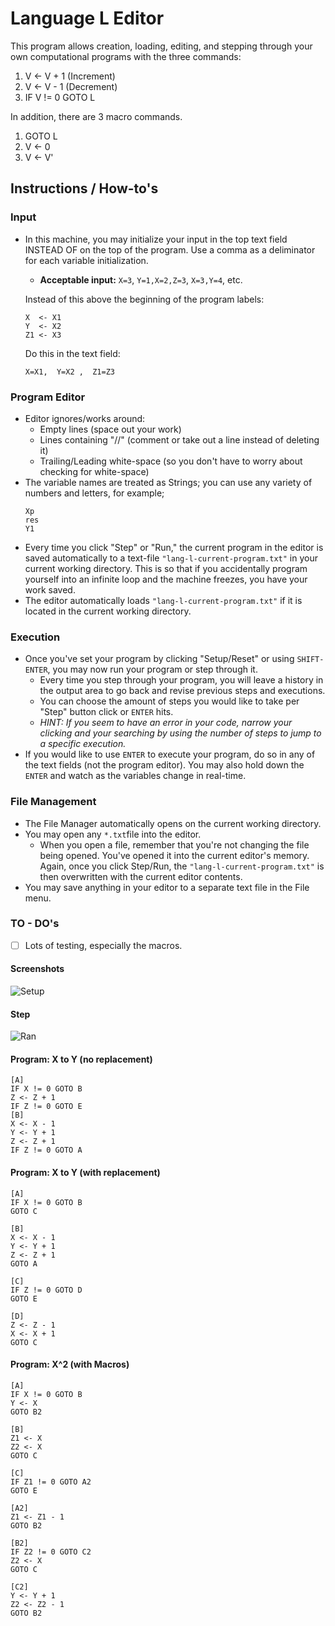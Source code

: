 
# Language L Editor
This program allows creation, loading, editing, and stepping through your own computational programs with the three commands:
1. V <- V + 1 (Increment)
2. V <- V - 1 (Decrement)
3. IF V != 0 GOTO L

In addition, there are 3 macro commands.
1. GOTO L
2. V <- 0
3. V <- V'

## Instructions / How-to's

### Input

 - In this machine, you may initialize your input in the top text field INSTEAD OF on the top of the program. Use a comma as a deliminator for each variable initialization.
	- **Acceptable input:**
		 `X=3`, `Y=1,X=2,Z=3`, `X=3,Y=4`, etc.

	Instead of this above the beginning of the program labels:
	```
	X  <- X1
	Y  <- X2
	Z1 <- X3
	```
	Do this in the text field:
	```
	X=X1,  Y=X2 ,  Z1=Z3
	```

### Program Editor
 - Editor ignores/works around:
	 - Empty lines (space out your work)
	 - Lines containing "//" (comment or take out a line instead of deleting it)
	 - Trailing/Leading white-space (so you don't have to worry about checking for white-space)
 - The variable names are treated as Strings; you can use any variety of numbers and letters, for example; 
    ```
    Xp
    res
    Y1
    ```
 - Every time you click "Step" or "Run," the current program in the editor is saved automatically to a text-file `"lang-l-current-program.txt"` in your current working directory. This is so that if you accidentally program yourself into an infinite loop and the machine freezes, you have your work saved.
 - The editor automatically loads `"lang-l-current-program.txt"` if it is located in the current working directory.

### Execution
 - Once you've set your program by clicking "Setup/Reset" or using `SHIFT-ENTER`, you may now run your program or step through it.
	 - Every time you step through your program, you will leave a history in the output area to go back and revise previous steps and executions.
	 - You can choose the amount of steps you would like to take per "Step" button click or `ENTER` hits. 
	 - *HINT: If you seem to have an error in your code, narrow your clicking and your searching by using the number of steps to jump to a specific execution.*
- If you would like to use `ENTER` to execute your program, do so in any of the text fields (not the program editor). You may also hold down the `ENTER` and watch as the variables change in real-time.

### File Management

 - The File Manager automatically opens on the current working directory.
 - You may open any `*.txt`file into the editor. 
	 - When you open a file, remember that you're not changing the file being opened. You've opened it into the current editor's memory. Again, once you click Step/Run, the `"lang-l-current-program.txt"` is then overwritten with the current editor contents. 
- You may save anything in your editor to a separate text file in the File menu. 

### TO - DO's

 - [ ] Lots of testing, especially the macros.
 
#### Screenshots
![Setup](https://i.gyazo.com/da67674de3c1d5f49d0d32ef2e041c70.png)

#### Step 
![Ran](https://i.gyazo.com/69b9d0c7e8f0dac48e10d25952baa7cc.png)


#### Program: X to Y (no replacement)
```
[A]
IF X != 0 GOTO B
Z <- Z + 1
IF Z != 0 GOTO E
[B]
X <- X - 1
Y <- Y + 1
Z <- Z + 1
IF Z != 0 GOTO A
```

#### Program: X to Y (with replacement)
```
[A]
IF X != 0 GOTO B
GOTO C

[B]
X <- X - 1
Y <- Y + 1
Z <- Z + 1
GOTO A

[C]
IF Z != 0 GOTO D
GOTO E

[D]
Z <- Z - 1
X <- X + 1
GOTO C
```

#### Program: X^2 (with Macros)
```
[A]
IF X != 0 GOTO B
Y <- X
GOTO B2

[B]
Z1 <- X
Z2 <- X
GOTO C

[C]
IF Z1 != 0 GOTO A2
GOTO E

[A2]
Z1 <- Z1 - 1
GOTO B2

[B2]
IF Z2 != 0 GOTO C2
Z2 <- X
GOTO C

[C2]
Y <- Y + 1
Z2 <- Z2 - 1
GOTO B2
```
